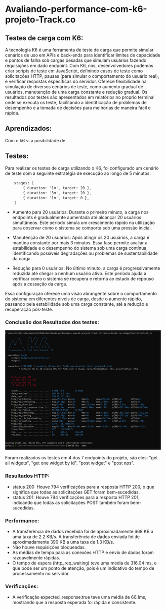 # Avaliando-performance-com-k6-projeto-Track.co

## Testes de carga com K6:

A tecnologia K6 é uma ferramenta de teste de carga que permite simular cenários de uso em APIs e back-ends para identificar limites de capacidade e pontos de falha sob cargas pesadas que simulam usuários fazendo requisições em dado endpoint. Com K6, nós, desenvolvedores podemos criar scripts de teste em JavaScript, definindo casos de teste como solicitações HTTP, pausas (para simular o comportamento do usuário real), e verificar respostas específicas do servidor. Oferece flexibilidade na simulação de diversos cenários de teste, como aumento gradual de usuários, manutenção de uma carga constante e redução gradual. Os resultados dos testes são apresentados em relatórios no proprio terminal onde se executa os teste, facilitando a identificação de problemas de desempenho e a tomada de decisões para melhorias de maneira fácil e rápida.

## Aprendizados:

Com o k6 vi a posibilidade de 

## Testes:

Para realizar os testes de carga utilizando o K6, foi configurado um cenário de teste com a seguinte estratégia de execução ao longo de 5 minutos:

```
    stages: [
        { duration: '1m', target: 20 }, 
        { duration: '3m', target: 20 }, 
        { duration: '1m', target: 0 },
    ]
```

* Aumento para 20 usuários: Durante o primeiro minuto, a carga nos endpoints é gradualmente aumentada até alcançar 20 usuários simultâneos. Este período simula um crescimento rápido na utilização para observar como o sistema se comporta sob uma pressão inicial.

* Manutenção de 20 usuários: Após atingir os 20 usuários, a carga é mantida constante por mais 3 minutos. Essa fase permite avaliar a estabilidade e o desempenho do sistema sob uma carga contínua, identificando possíveis degradações ou problemas de sustentabilidade da carga.

* Redução para 0 usuários: No último minuto, a carga é progressivamente reduzida até chegar a nenhum usuário ativo. Este período ajuda a verificar como o sistema se recupera e retorna ao estado de repouso após a cessação da carga.
  
Essa configuração oferece uma visão abrangente sobre o comportamento do sistema em diferentes níveis de carga, desde o aumento rápido, passando pela estabilidade sob uma carga constante, até a redução e recuperação pós-teste.

### Conclusão dos Resultados dos testes:

![resultado-k6](Assets/resultado-k6.png)

Foram realizados os testes em 4 dos 7 endpoints do projeto, são eles: "get all widgets", "get one widget by id", "post widget" e "post nps".

### Resultados HTTP:

* status 200: Houve 794 verificações para a resposta HTTP 200, o que significa que todas as solicitações GET foram bem-sucedidas.
* status 201: Houve 794 verificações para a resposta HTTP 201, indicando que todas as solicitações POST também foram bem-sucedidas.

### Performance:

* A transferência de dados recebida foi de aproximadamente 668 KB a uma taxa de 2.2 KB/s.
A transferência de dados enviada foi de aproximadamente 390 KB a uma taxa de 1.3 KB/s.
* Não houve requisições bloqueadas.
* As médias de tempo para as conexões HTTP e envio de dados foram razoavelmente rápidas.
* O tempo de espera (http_req_waiting) teve uma média de 316.04 ms, o que pode ser um ponto de atenção, pois é um indicativo do tempo de processamento no servidor.
  

### Verificações:

* A verificação expected_response:true teve uma média de 66.1ms, mostrando que a resposta esperada foi rápida e consistente.


